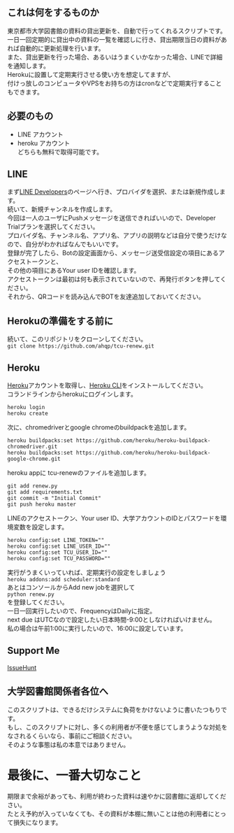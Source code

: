 ## これは何をするものか  
東京都市大学図書館の資料の貸出更新を、自動で行ってくれるスクリプトです。  
一日一回定期的に貸出中の資料の一覧を確認しに行き、貸出期限当日の資料があれば自動的に更新処理を行います。  
また、貸出更新を行った場合、あるいはうまくいかなかった場合、LINEで詳細を通知します。  
Herokuに設置して定期実行させる使い方を想定してますが、  
付けっ放しのコンピュータやVPSをお持ちの方はcronなどで定期実行することもできます。  

## 必要のもの  
- LINE アカウント  
- heroku アカウント  
 どちらも無料で取得可能です。  

## LINE  
まず[LINE Developers](https://developers.line.biz/en/)のページへ行き、プロバイダを選択、または新規作成します。  
続いて、新規チャンネルを作成します。  
今回は一人のユーザにPushメッセージを送信できればいいので、Developer Trialプランを選択してください。  
プロバイダ名、チャンネル名、アプリ名、アプリの説明などは自分で使うだけなので、自分がわかればなんでもいいです。  
登録が完了したら、Botの設定画面から、メッセージ送受信設定の項目にあるアクセストークンと、  
その他の項目にあるYour user IDを確認します。  
アクセストークンは最初は何も表示されていないので、再発行ボタンを押してください。  
それから、QRコードを読み込んでBOTを友達追加しておいてください。  

## Herokuの準備をする前に  
続いて、このリポジトリをクローンしてください。  
`git clone https://github.com/ahqp/tcu-renew.git`  

## Heroku
[Heroku](https://www.heroku.com/)アカウントを取得し、[Heroku CLI](https://devcenter.heroku.com/articles/heroku-cli)をインストールしてください。  
コランドラインからherokuにログインします。  
```
heroku login
heroku create
```
次に、chromedriverとgoogle chromeのbuildpackを追加します。  
```
heroku buildpacks:set https://github.com/heroku/heroku-buildpack-chromedriver.git
heroku buildpacks:set https://github.com/heroku/heroku-buildpack-google-chrome.git
```
heroku appに tcu-renewのファイルを追加します。  
```
git add renew.py
git add requirements.txt
git commit -m "Initial Commit"
git push heroku master
```
LINEのアクセストークン、Your user ID、大学アカウントのIDとパスワードを環境変数を設定します。  
```
heroku config:set LINE_TOKEN=""
heroku config:set LINE_USER_ID=""
heroku config:set TCU_USER_ID=""
heroku config:set TCU_PASSWORD=""
```
<!--
ここまできたら設置したheroku app を試しに実行してみましょう  
`heroku run -a python renew.py ` )
-->
実行がうまくいっていれば、定期実行の設定をしましょう  
`heroku addons:add scheduler:standard`  
あとはコンソールからAdd new jobを選択して  
`python renew.py`  
を登録してください。  
一日一回実行したいので、FrequencyはDailyに指定。  
next due はUTCなので設定したい日本時間-9:00としなければいけません。  
私の場合は午前1:00に実行したいので、16:00に設定しています。  

## Support Me  
[IssueHunt](https://issuehunt.io/repos/160844308)  
## 大学図書館関係者各位へ  
このスクリプトは、できるだけシステムに負荷をかけないように書いたつもりです。  
もし、このスクリプトに対し、多くの利用者が不便を感じてしまうような対処をなされるくらいなら、事前にご相談ください。  
そのような事態は私の本意ではありません。  

# 最後に、一番大切なこと

期限まで余裕があっても、利用が終わった資料は速やかに図書館に返却してください。  
たとえ予約が入っていなくても、その資料が本棚に無いことは他の利用者にとって損失になります。  
